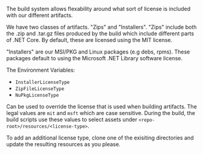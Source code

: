 The build system allows flexability around what sort of license is included with
our different artifacts.

We have two classes of artifacts. "Zips" and "Installers". "Zips" include both
the .zip and .tar.gz files produced by the build which include different parts
of .NET Core.  By default, these are licensed using the MIT license.

"Installers" are our MSI/PKG and Linux packages (e.g debs, rpms). These packages
default to using the Microsoft .NET Library software license.

The Environment Variables:

 - `InstallerLicenseType`
 - `ZipFileLicenseType`
 - `NuPkgLicenseType`

Can be used to override the license that is used when building artifacts. The
legal values are `mit` and `msft` which are case sensitive. During the build,
the build scripts use these values to select assets under
`<repo-root>/resources/<license-type>`.

To add an additional license type, clone one of the exisiting directories and
update the resulting resources as you please.
